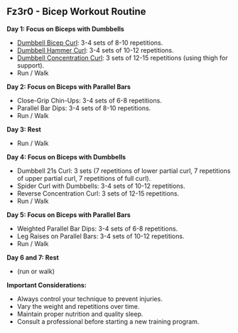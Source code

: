 

## Fz3r0 - Bicep Workout Routine

**Day 1: Focus on Biceps with Dumbbells**
- [Dumbbell Bicep Curl](https://www.youtube.com/watch?v=in7PaeYlhrM): 3-4 sets of 8-10 repetitions.
- [Dumbbell Hammer Curl](https://youtu.be/zC3nLlEvin4): 3-4 sets of 10-12 repetitions.
- [Dumbbell Concentration Curl](https://youtu.be/ZcU2hN76UyA): 3 sets of 12-15 repetitions (using thigh for support).
- Run / Walk

**Day 2: Focus on Biceps with Parallel Bars**
- Close-Grip Chin-Ups: 3-4 sets of 6-8 repetitions.
- Parallel Bar Dips: 3-4 sets of 8-10 repetitions.
- Run / Walk
  
**Day 3: Rest**
- Run / Walk

**Day 4: Focus on Biceps with Dumbbells**
- Dumbbell 21s Curl: 3 sets (7 repetitions of lower partial curl, 7 repetitions of upper partial curl, 7 repetitions of full curl).
- Spider Curl with Dumbbells: 3-4 sets of 10-12 repetitions.
- Reverse Concentration Curl: 3 sets of 12-15 repetitions.
- Run / Walk

**Day 5: Focus on Biceps with Parallel Bars**
- Weighted Parallel Bar Dips: 3-4 sets of 6-8 repetitions.
- Leg Raises on Parallel Bars: 3-4 sets of 10-12 repetitions.
- Run / Walk

**Day 6 and 7: Rest**
- (run or walk)
  
**Important Considerations:**
- Always control your technique to prevent injuries.
- Vary the weight and repetitions over time.
- Maintain proper nutrition and quality sleep.
- Consult a professional before starting a new training program.
